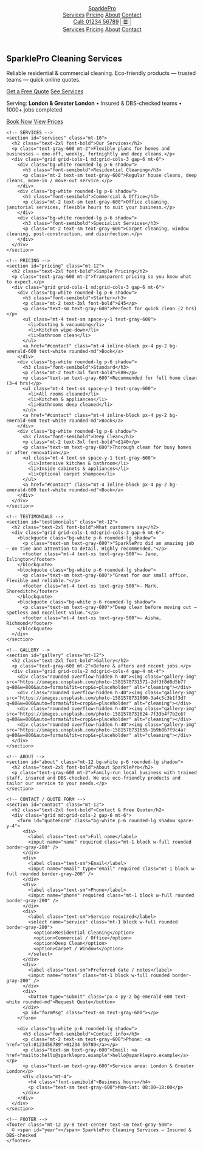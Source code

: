 <!doctype html>
<html lang="en">
<head>
  <meta charset="utf-8" />
  <meta name="viewport" content="width=device-width,initial-scale=1" />
  <title>SparklePro Cleaning Services — Professional Cleaning</title>
  <meta name="description" content="SparklePro Cleaning Services — Residential & Commercial cleaning. Fast quotes, reliable staff, eco-friendly products." />
  <script src="https://cdn.tailwindcss.com"></script>
  <style>
    /* small helper for image grid */
    .gallery-img { aspect-ratio: 4/3; object-fit: cover; width: 100%; height: 100%; }
  </style>
</head>
<body class="antialiased text-gray-800 bg-gray-50">
  <!-- NAV -->
  <header class="bg-white shadow-sm sticky top-0 z-40">
    <div class="max-w-6xl mx-auto px-6 py-4 flex items-center justify-between">
      <a href="#home" class="font-bold text-xl text-emerald-600">SparklePro</a>
      <nav class="hidden md:flex gap-6 text-sm">
        <a href="#services" class="hover:underline">Services</a>
        <a href="#pricing" class="hover:underline">Pricing</a>
        <a href="#about" class="hover:underline">About</a>
        <a href="#contact" class="hover:underline">Contact</a>
      </nav>
      <div class="flex items-center gap-4">
        <a href="tel:0123456789" class="text-sm px-4 py-2 bg-emerald-600 text-white rounded-md">Call: 01234 56789</a>
        <button id="mobileMenuBtn" class="md:hidden">☰</button>
      </div>
    </div>
    <div id="mobileMenu" class="md:hidden hidden px-6 pb-6">
      <a href="#services" class="block py-2">Services</a>
      <a href="#pricing" class="block py-2">Pricing</a>
      <a href="#about" class="block py-2">About</a>
      <a href="#contact" class="block py-2">Contact</a>
    </div>
  </header>

  <!-- HERO -->
  <section id="home" class="bg-[url('https://images.unsplash.com/photo-1581578731571-2df3f8d8d5b7?q=80&w=1600&auto=format&fit=crop&s=placeholder')] bg-cover bg-center">
    <div class="backdrop-brightness-75">
      <div class="max-w-6xl mx-auto px-6 py-28 text-center text-white">
        <h1 class="text-4xl md:text-5xl font-extrabold leading-tight">SparklePro Cleaning Services</h1>
        <p class="mt-4 text-lg md:text-xl max-w-2xl mx-auto">Reliable residential & commercial cleaning. Eco-friendly products — trusted teams — quick online quotes.</p>
        <div class="mt-8 flex justify-center gap-4">
          <a href="#contact" class="px-6 py-3 bg-emerald-500 rounded-md font-semibold">Get a Free Quote</a>
          <a href="#services" class="px-6 py-3 bg-white text-emerald-600 rounded-md font-semibold">See Services</a>
        </div>
      </div>
    </div>
  </section>

  <main class="max-w-6xl mx-auto px-6 -mt-12">
    <!-- TRUST BANNER -->
    <div class="bg-white rounded-lg shadow p-6 flex flex-col md:flex-row items-center gap-6">
      <div class="flex-1">
        <p class="text-sm text-gray-600">Serving: <strong>London & Greater London</strong> • Insured & DBS-checked teams • 1000+ jobs completed</p>
      </div>
      <div class="flex gap-4">
        <a href="#contact" class="px-4 py-2 bg-emerald-600 text-white rounded-md">Book Now</a>
        <a href="#pricing" class="px-4 py-2 border rounded-md">View Prices</a>
      </div>
    </div>

    <!-- SERVICES -->
    <section id="services" class="mt-10">
      <h2 class="text-2xl font-bold">Our Services</h2>
      <p class="text-gray-600 mt-2">Flexible plans for homes and businesses — one-off, weekly, fortnightly and deep cleans.</p>
      <div class="grid grid-cols-1 md:grid-cols-3 gap-6 mt-6">
        <div class="bg-white rounded-lg p-6 shadow">
          <h3 class="font-semibold">Residential Cleaning</h3>
          <p class="mt-2 text-sm text-gray-600">Regular house cleans, deep cleans, move-in / move-out service.</p>
        </div>
        <div class="bg-white rounded-lg p-6 shadow">
          <h3 class="font-semibold">Commercial & Office</h3>
          <p class="mt-2 text-sm text-gray-600">Office cleaning, janitorial services, flexible hours to suit your business.</p>
        </div>
        <div class="bg-white rounded-lg p-6 shadow">
          <h3 class="font-semibold">Specialist Services</h3>
          <p class="mt-2 text-sm text-gray-600">Carpet cleaning, window cleaning, post-construction, and disinfection.</p>
        </div>
      </div>
    </section>

    <!-- PRICING -->
    <section id="pricing" class="mt-12">
      <h2 class="text-2xl font-bold">Simple Pricing</h2>
      <p class="text-gray-600 mt-2">Transparent pricing so you know what to expect.</p>
      <div class="grid grid-cols-1 md:grid-cols-3 gap-6 mt-6">
        <div class="bg-white rounded-lg p-6 shadow">
          <h3 class="font-semibold">Starter</h3>
          <p class="mt-2 text-3xl font-bold">£45</p>
          <p class="text-sm text-gray-600">Perfect for quick clean (2 hrs)</p>
          <ul class="mt-4 text-sm space-y-1 text-gray-600">
            <li>Dusting & vacuuming</li>
            <li>Kitchen wipe-down</li>
            <li>Bathroom clean</li>
          </ul>
          <a href="#contact" class="mt-4 inline-block px-4 py-2 bg-emerald-600 text-white rounded-md">Book</a>
        </div>
        <div class="bg-white rounded-lg p-6 shadow">
          <h3 class="font-semibold">Standard</h3>
          <p class="mt-2 text-3xl font-bold">£80</p>
          <p class="text-sm text-gray-600">Recommended for full home clean (3–4 hrs)</p>
          <ul class="mt-4 text-sm space-y-1 text-gray-600">
            <li>All rooms cleaned</li>
            <li>Kitchen & appliances</li>
            <li>Bathrooms deep cleaned</li>
          </ul>
          <a href="#contact" class="mt-4 inline-block px-4 py-2 bg-emerald-600 text-white rounded-md">Book</a>
        </div>
        <div class="bg-white rounded-lg p-6 shadow">
          <h3 class="font-semibold">Deep Clean</h3>
          <p class="mt-2 text-3xl font-bold">£140</p>
          <p class="text-sm text-gray-600">Thorough clean for busy homes or after renovation</p>
          <ul class="mt-4 text-sm space-y-1 text-gray-600">
            <li>Intensive kitchen & bathroom</li>
            <li>Inside cabinets & appliances</li>
            <li>Optional carpet shampoo</li>
          </ul>
          <a href="#contact" class="mt-4 inline-block px-4 py-2 bg-emerald-600 text-white rounded-md">Book</a>
        </div>
      </div>
    </section>

    <!-- TESTIMONIALS -->
    <section id="testimonials" class="mt-12">
      <h2 class="text-2xl font-bold">What customers say</h2>
      <div class="grid grid-cols-1 md:grid-cols-3 gap-6 mt-6">
        <blockquote class="bg-white p-6 rounded-lg shadow">
          <p class="text-sm text-gray-600">"SparklePro did an amazing job — on time and attention to detail. Highly recommended."</p>
          <footer class="mt-4 text-xs text-gray-500">— Jane, Islington</footer>
        </blockquote>
        <blockquote class="bg-white p-6 rounded-lg shadow">
          <p class="text-sm text-gray-600">"Great for our small office. Flexible and reliable."</p>
          <footer class="mt-4 text-xs text-gray-500">— Mark, Shoreditch</footer>
        </blockquote>
        <blockquote class="bg-white p-6 rounded-lg shadow">
          <p class="text-sm text-gray-600">"Deep clean before moving out — spotless and excellent value."</p>
          <footer class="mt-4 text-xs text-gray-500">— Aisha, Richmond</footer>
        </blockquote>
      </div>
    </section>

    <!-- GALLERY -->
    <section id="gallery" class="mt-12">
      <h2 class="text-2xl font-bold">Gallery</h2>
      <p class="text-gray-600 mt-2">Before & afters and recent jobs.</p>
      <div class="grid grid-cols-2 md:grid-cols-4 gap-4 mt-4">
        <div class="rounded overflow-hidden h-40"><img class="gallery-img" src="https://images.unsplash.com/photo-1581578731571-2df3f8d8d5b7?q=80&w=800&auto=format&fit=crop&s=placeholder" alt="cleaning"></div>
        <div class="rounded overflow-hidden h-40"><img class="gallery-img" src="https://images.unsplash.com/photo-1581578731600-3a4c5c3b1f3d?q=80&w=800&auto=format&fit=crop&s=placeholder" alt="cleaning"></div>
        <div class="rounded overflow-hidden h-40"><img class="gallery-img" src="https://images.unsplash.com/photo-1581578731624-7f33b4f7b2c6?q=80&w=800&auto=format&fit=crop&s=placeholder" alt="cleaning"></div>
        <div class="rounded overflow-hidden h-40"><img class="gallery-img" src="https://images.unsplash.com/photo-1581578731655-1b9b0b7f9c4a?q=80&w=800&auto=format&fit=crop&s=placeholder" alt="cleaning"></div>
      </div>
    </section>

    <!-- ABOUT -->
    <section id="about" class="mt-12 bg-white p-6 rounded-lg shadow">
      <h2 class="text-2xl font-bold">About SparklePro</h2>
      <p class="text-gray-600 mt-2">Family-run local business with trained staff, insured and DBS-checked. We use eco-friendly products and tailor our service to your needs.</p>
    </section>

    <!-- CONTACT / QUOTE FORM -->
    <section id="contact" class="mt-12">
      <h2 class="text-2xl font-bold">Contact & Free Quote</h2>
      <div class="grid md:grid-cols-2 gap-6 mt-6">
        <form id="quoteForm" class="bg-white p-6 rounded-lg shadow space-y-4">
          <div>
            <label class="text-sm">Full name</label>
            <input name="name" required class="mt-1 block w-full rounded border-gray-200" />
          </div>
          <div>
            <label class="text-sm">Email</label>
            <input name="email" type="email" required class="mt-1 block w-full rounded border-gray-200" />
          </div>
          <div>
            <label class="text-sm">Phone</label>
            <input name="phone" required class="mt-1 block w-full rounded border-gray-200" />
          </div>
          <div>
            <label class="text-sm">Service required</label>
            <select name="service" class="mt-1 block w-full rounded border-gray-200">
              <option>Residential Cleaning</option>
              <option>Commercial / Office</option>
              <option>Deep Clean</option>
              <option>Carpet / Windows</option>
            </select>
          </div>
          <div>
            <label class="text-sm">Preferred date / notes</label>
            <input name="notes" class="mt-1 block w-full rounded border-gray-200" />
          </div>
          <div>
            <button type="submit" class="px-4 py-2 bg-emerald-600 text-white rounded-md">Request Quote</button>
          </div>
          <p id="formMsg" class="text-sm text-gray-600"></p>
        </form>

        <div class="bg-white p-6 rounded-lg shadow">
          <h3 class="font-semibold">Contact info</h3>
          <p class="mt-2 text-sm text-gray-600">Phone: <a href="tel:0123456789">01234 56789</a></p>
          <p class="text-sm text-gray-600">Email: <a href="mailto:hello@sparklepro.example">hello@sparklepro.example</a></p>
          <p class="text-sm text-gray-600">Service area: London & Greater London</p>
          <div class="mt-4">
            <h4 class="font-semibold">Business hours</h4>
            <p class="text-sm text-gray-600">Mon–Sat: 08:00–18:00</p>
          </div>
        </div>
      </div>
    </section>

    <!-- FOOTER -->
    <footer class="mt-12 py-8 text-center text-sm text-gray-500">
      © <span id="year"></span> SparklePro Cleaning Services — Insured & DBS-checked
    </footer>
  </main>

  <script>
    // small UI helpers
    document.getElementById('year').textContent = new Date().getFullYear();
    const mobileBtn = document.getElementById('mobileMenuBtn');
    const mobileMenu = document.getElementById('mobileMenu');
    mobileBtn.addEventListener('click', ()=> mobileMenu.classList.toggle('hidden'));

    // Simple form handler: sends email using mailto (fallback) and shows confirmation.
    document.getElementById('quoteForm').addEventListener('submit', function(e){
      e.preventDefault();
      const form = e.target;
      const data = new FormData(form);
      const name = data.get('name');
      const email = data.get('email');
      const phone = data.get('phone');
      const service = data.get('service');
      const notes = data.get('notes');

      const subject = encodeURIComponent('Quote request from ' + name + ' — ' + service);
      const body = encodeURIComponent('Name: ' + name + '\nEmail: ' + email + '\nPhone: ' + phone + '\nService: ' + service + '\nNotes: ' + notes);

      // Fallback: open user's email app to send message. If you connect a backend, replace with AJAX to your server.
      window.location.href = 'mailto:hello@sparklepro.example?subject=' + subject + '&body=' + body;

      const msg = document.getElementById('formMsg');
      msg.textContent = 'Your email app should open to send the quote request. If it does not, email hello@sparklepro.example or call 01234 56789.';
    });
  </script>
</body>
</html>
